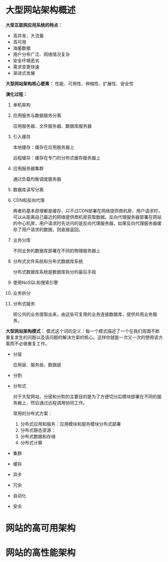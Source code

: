 # 大型网站架构概述

**大型互联网应用系统的特点：**

-   高并发，大流量
-   高可用
-   海量数据
-   用户分布广泛、网络情况复杂
-   安全环境恶劣
-   需求变更快速
-   渐进式发展

**大型网站架构核心要素：** 性能、可用性、伸缩性、扩展性、安全性

**演化过程：**

1.  单机架构

2.  应用服务与数据服务分离

    应用服务器、文件服务器、数据库服务器

3.  引入缓存

    本地缓存：缓存在应用服务器上

    远程缓存：缓存在专门的分布式缓存服务器上

4.  应用服务器集群

    通过负载均衡调度服务器

5.  数据库读写分离

6.  CDN和反向代理

    两者的基本原理都是缓存，只不过CDN部署在网络提供商机房，用户请求时，可以从距离自己最近的网络提供商机房获取数据。反向代理服务器部署在网站的中心机房，用户请求时先访问的是反向代理服务器，如果反向代理服务器缓存了用户请求的数据，则直接返回。

7.  业务分库

    不同业务的数据库部署在不同的物理服务器上

8.  分布式文件系统和分布式数据库系统

    分布式数据库系统是数据库拆分的最后手段

9.  使用NoSQL和搜索引擎

10.  业务拆分

11.  分布式服务

     把公共的业务提取出来，由这些可复用的业务连接数据库，提供共用业务服务。

**大型网站架构模式：** 模式这个词的定义：每一个模式描述了一个在我们周围不断重复发生的问题以及该问题的解决方案的核心。这样你就能一次又一次的使用该方案而不必做重复工作。

-   分层

    应用层、服务层、数据层

-   分割

-   分布式

    对于大型网站，分层和分割的主要目的是为了方便切分后模块部署在不同的服务器上，然后通过远程调用协同工作。

    常用的分布式方案：

    1.  分布式应用和服务：应用模块和服务模块分布式部署
    2.  分布式静态资源：
    3.  分布式数据和存储
    4.  分布式计算

-   集群

-   缓存

-   异步

-   冗余

-   自动化

-   安全



# 网站的高可用架构



# 网站的高性能架构

